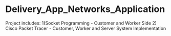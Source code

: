 # Delivery_App_Networks_Application
Project includes:
1)Socket Programming - Customer and Worker Side
2) Cisco Packet Tracer - Customer, Worker and Server System Implementation
